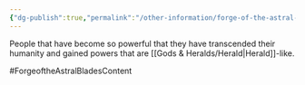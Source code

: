 ```yaml
---
{"dg-publish":true,"permalink":"/other-information/forge-of-the-astral-blades/ascended-ones/"}
---
```


People that have become so powerful that they have transcended their humanity and gained powers that are [[Gods & Heralds/Herald\|Herald]]-like. 

#ForgeoftheAstralBladesContent